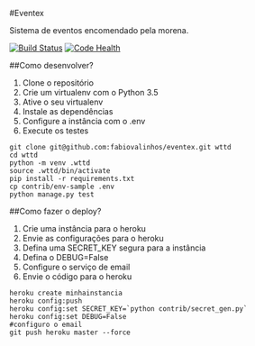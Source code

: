 #Eventex

Sistema de eventos encomendado pela morena.

[![Build Status](https://travis-ci.org/fabiovalinhos/eventex.svg?branch=master)](https://travis-ci.org/fabiovalinhos/eventex)
[![Code Health](https://landscape.io/github/fabiovalinhos/eventex/master/landscape.svg?style=flat)](https://landscape.io/github/fabiovalinhos/eventex/master)


##Como desenvolver?

1. Clone o repositório
2. Crie um virtualenv com o Python 3.5
3. Ative o seu virtualenv
4. Instale as dependências
5. Configure a instância com o .env
6. Execute os testes

```console
git clone git@github.com:fabiovalinhos/eventex.git wttd
cd wttd
python -m venv .wttd
source .wttd/bin/activate
pip install -r requirements.txt
cp contrib/env-sample .env
python manage.py test

```

##Como fazer o deploy?

1. Crie uma instância para o heroku
2. Envie as configurações para o heroku
3. Defina uma SECRET_KEY segura para a instância
4. Defina o DEBUG=False
5. Configure o serviço de email
6. Envie o código para o heroku

```console
heroku create minhainstancia
heroku config:push
heroku config:set SECRET_KEY=`python contrib/secret_gen.py`
heroku config:set DEBUG=False
#configuro o email
git push heroku master --force
```